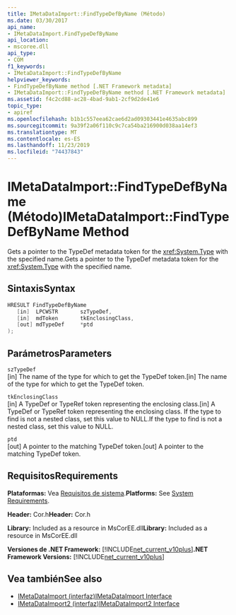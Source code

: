 ```yaml
---
title: IMetaDataImport::FindTypeDefByName (Método)
ms.date: 03/30/2017
api_name:
- IMetaDataImport.FindTypeDefByName
api_location:
- mscoree.dll
api_type:
- COM
f1_keywords:
- IMetaDataImport::FindTypeDefByName
helpviewer_keywords:
- FindTypeDefByName method [.NET Framework metadata]
- IMetaDataImport::FindTypeDefByName method [.NET Framework metadata]
ms.assetid: f4c2cd88-ac28-4bad-9ab1-2cf9d2de41e6
topic_type:
- apiref
ms.openlocfilehash: b1b1c557eea62cae6d2ad09303441e4635abc899
ms.sourcegitcommit: 9a39f2a06f110c9c7ca54ba216900d038aa14ef3
ms.translationtype: MT
ms.contentlocale: es-ES
ms.lasthandoff: 11/23/2019
ms.locfileid: "74437843"
---
```

# <a name="imetadataimportfindtypedefbyname-method"></a><span data-ttu-id="cab91-102">IMetaDataImport::FindTypeDefByName (Método)</span><span class="sxs-lookup"><span data-stu-id="cab91-102">IMetaDataImport::FindTypeDefByName Method</span></span>
<span data-ttu-id="cab91-103">Gets a pointer to the TypeDef metadata token for the <xref:System.Type> with the specified name.</span><span class="sxs-lookup"><span data-stu-id="cab91-103">Gets a pointer to the TypeDef metadata token for the <xref:System.Type> with the specified name.</span></span>  
  
## <a name="syntax"></a><span data-ttu-id="cab91-104">Sintaxis</span><span class="sxs-lookup"><span data-stu-id="cab91-104">Syntax</span></span>  
  
```cpp  
HRESULT FindTypeDefByName  
   [in]  LPCWSTR       szTypeDef,  
   [in]  mdToken       tkEnclosingClass,  
   [out] mdTypeDef     *ptd  
);  
```  
  
## <a name="parameters"></a><span data-ttu-id="cab91-105">Parámetros</span><span class="sxs-lookup"><span data-stu-id="cab91-105">Parameters</span></span>  
 `szTypeDef`  
 <span data-ttu-id="cab91-106">[in] The name of the type for which to get the TypeDef token.</span><span class="sxs-lookup"><span data-stu-id="cab91-106">[in] The name of the type for which to get the TypeDef token.</span></span>  
  
 `tkEnclosingClass`  
 <span data-ttu-id="cab91-107">[in] A TypeDef or TypeRef token representing the enclosing class.</span><span class="sxs-lookup"><span data-stu-id="cab91-107">[in] A TypeDef or TypeRef token representing the enclosing class.</span></span> <span data-ttu-id="cab91-108">If the type to find is not a nested class, set this value to NULL.</span><span class="sxs-lookup"><span data-stu-id="cab91-108">If the type to find is not a nested class, set this value to NULL.</span></span>  
  
 `ptd`  
 <span data-ttu-id="cab91-109">[out] A pointer to the matching TypeDef token.</span><span class="sxs-lookup"><span data-stu-id="cab91-109">[out] A pointer to the matching TypeDef token.</span></span>  
  
## <a name="requirements"></a><span data-ttu-id="cab91-110">Requisitos</span><span class="sxs-lookup"><span data-stu-id="cab91-110">Requirements</span></span>  
 <span data-ttu-id="cab91-111">**Plataformas:** Vea [Requisitos de sistema](../../../../docs/framework/get-started/system-requirements.md).</span><span class="sxs-lookup"><span data-stu-id="cab91-111">**Platforms:** See [System Requirements](../../../../docs/framework/get-started/system-requirements.md).</span></span>  
  
 <span data-ttu-id="cab91-112">**Header:** Cor.h</span><span class="sxs-lookup"><span data-stu-id="cab91-112">**Header:** Cor.h</span></span>  
  
 <span data-ttu-id="cab91-113">**Library:** Included as a resource in MsCorEE.dll</span><span class="sxs-lookup"><span data-stu-id="cab91-113">**Library:** Included as a resource in MsCorEE.dll</span></span>  
  
 <span data-ttu-id="cab91-114">**Versiones de .NET Framework:** [!INCLUDE[net_current_v10plus](../../../../includes/net-current-v10plus-md.md)]</span><span class="sxs-lookup"><span data-stu-id="cab91-114">**.NET Framework Versions:** [!INCLUDE[net_current_v10plus](../../../../includes/net-current-v10plus-md.md)]</span></span>  
  
## <a name="see-also"></a><span data-ttu-id="cab91-115">Vea también</span><span class="sxs-lookup"><span data-stu-id="cab91-115">See also</span></span>

- [<span data-ttu-id="cab91-116">IMetaDataImport (interfaz)</span><span class="sxs-lookup"><span data-stu-id="cab91-116">IMetaDataImport Interface</span></span>](../../../../docs/framework/unmanaged-api/metadata/imetadataimport-interface.md)
- [<span data-ttu-id="cab91-117">IMetaDataImport2 (interfaz)</span><span class="sxs-lookup"><span data-stu-id="cab91-117">IMetaDataImport2 Interface</span></span>](../../../../docs/framework/unmanaged-api/metadata/imetadataimport2-interface.md)
